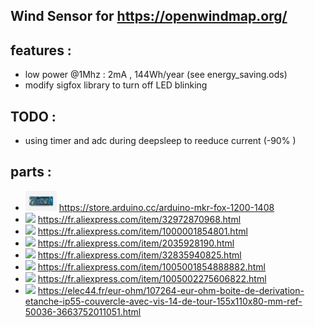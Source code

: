 ## Wind Sensor for https://openwindmap.org/

## features :
* low power @1Mhz : 2mA , 144Wh/year (see energy_saving.ods)
* modify sigfox library to turn off LED blinking

## TODO :
* using timer and adc during deepsleep to reeduce current (-90% )

## parts :
* <img src="img/mkrfox.jpg" width="50"> https://store.arduino.cc/arduino-mkr-fox-1200-1408
* <img src="https://ae01.alicdn.com/kf/H5759a5d14e204eca85c50ffd59403bac1/868-MHz-antenne-Lora-Lorawan-pbx-915MHz-5dbi-SMA-Connecteur-M-le-GSM-868-MHz-antenne.jpg_50x50.jpg_.webp"> https://fr.aliexpress.com/item/32972870968.html
* <img src="https://ae01.alicdn.com/kf/UT8IArRXvtXXXagOFbXR/Pi-ce-de-rechange-pour-station-m-t-o-pour-tester-la-direction-du-vent-1.jpg_50x50.jpg_.webp" /> https://fr.aliexpress.com/item/1000001854801.html
* <img src="https://ae01.alicdn.com/kf/HTB1KSpoIXXXXXbxXpXXq6xXFXXXC/1-pi-ce-de-rechange-pour-station-m-t-o-pour-tester-la-vitesse-du-vent.jpg_50x50.jpg_.webp"> https://fr.aliexpress.com/item/2035928190.html
* <img src="https://ae01.alicdn.com/kf/HTB1A.VnXB_85uJjSZPfq6Ap0FXaO/Bras-de-montage-pour-capteur-de-vitesse-du-vent-capteur-de-direction-du-vent-pi-ce.jpg_50x50.jpg_.webp" /> https://fr.aliexpress.com/item/32835940825.html
* <img src="https://ae01.alicdn.com/kf/H61aba0cb740f44dbab2d80da47636530X/Module-Mobile-5V-3A-3V-1A-de-carte-d-extension-de-puissance-du-bouclier-V8-de.jpg_50x50.jpg_.webp"> https://fr.aliexpress.com/item/1005001854888882.html
* <img src="https://ae01.alicdn.com/kf/He94ce908bbc541d0bdd799fa20be5104B/Chargeur-de-batterie-5-V-5-W-1000ma-sortie-USB-Port-femelle-ext-rieur-r-gulateur.jpg_50x50.jpg_.webp"> https://fr.aliexpress.com/item/1005002275606822.html
* <img src="https://elec44.fr/68954-home_default/eur-ohm-boite-de-derivation-etanche-ip55-couvercle-avec-vis-14-de-tour-155x110x80-mm-ref-50036.jpg" width="50"> https://elec44.fr/eur-ohm/107264-eur-ohm-boite-de-derivation-etanche-ip55-couvercle-avec-vis-14-de-tour-155x110x80-mm-ref-50036-3663752011051.html
